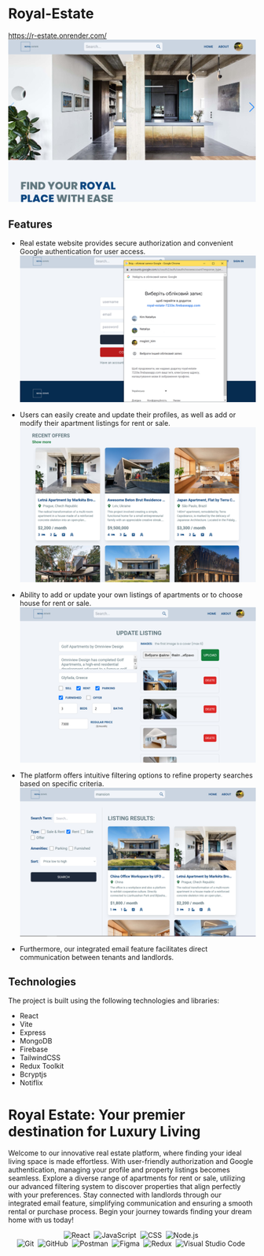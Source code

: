 # Royal-Estate
<a>https://r-estate.onrender.com/</a>
![Alt text](<Снимок экрана (134).jpg>)

## Features 
-   Real estate website provides secure authorization and convenient Google authentication for user access.<br>
![Alt text](<Снимок экрана (138).jpg>)


-    Users can easily create and update their profiles, as well as add or modify their apartment listings for rent or sale.<br>
![Alt text](<Снимок экрана (135).jpg>)


-    Ability to add or update your own listings of apartments or to choose house for rent or sale.<br>
![Alt text](<Снимок экрана (136).jpg>)

-    The platform offers intuitive filtering options to refine property searches based on specific criteria.<br>
![Alt text](<Снимок экрана (140).jpg>)


-   Furthermore, our integrated email feature facilitates direct communication between tenants and landlords.

## Technologies
The project is built using the following technologies and libraries:

<span align="start"> 
<ul>
  <li>React</li>
  <li>Vite</li>
  <li>Express</li>
  <li>MongoDB</li>
  <li>Firebase</li>
  <li>TailwindCSS</li>
  <li>Redux Toolkit</li>
  <li>Bcryptjs</li>
  <li>Notiflix</li>
</ul>
</span>

# Royal Estate: Your premier destination for Luxury Living
Welcome to our innovative real estate platform, where finding your ideal living space is made effortless. With user-friendly authorization and Google authentication, managing your profile and property listings becomes seamless. Explore a diverse range of apartments for rent or sale, utilizing our advanced filtering system to discover properties that align perfectly with your preferences. Stay connected with landlords through our integrated email feature, simplifying communication and ensuring a smooth rental or purchase process. Begin your journey towards finding your dream home with us today!




<span align="center"> 
 
![React](https://img.shields.io/badge/-React-05122A?style=flat&logo=React)&nbsp;
![JavaScript](https://img.shields.io/badge/-JavaScript-05122A?style=flat&logo=javascript)&nbsp;
![CSS](https://img.shields.io/badge/-TailwindCSS-05122A?style=flat&logo=CSS3&logoColor=1572B6)&nbsp;
![Node.js](https://img.shields.io/badge/-Node.js-05122A?style=flat&logo=Node.js)&nbsp;  
![Git](https://img.shields.io/badge/-Git-05122A?style=flat&logo=git)&nbsp;
![GitHub](https://img.shields.io/badge/-GitHub-05122A?style=flat&logo=github)&nbsp;
![Postman](https://img.shields.io/badge/-Postman-05122A?style=flat&logo=Postman)&nbsp;
![Figma](https://img.shields.io/badge/-Figma-05122A?style=flat&logo=figma)&nbsp;
![Redux](https://img.shields.io/badge/-Redux-05122A?style=flat&logo=React)&nbsp;
![Visual Studio Code](https://img.shields.io/badge/-Visual%20Studio%20Code-05122A?style=flat&logo=visual-studio-code&logoColor=007ACC)&nbsp;

</span>


